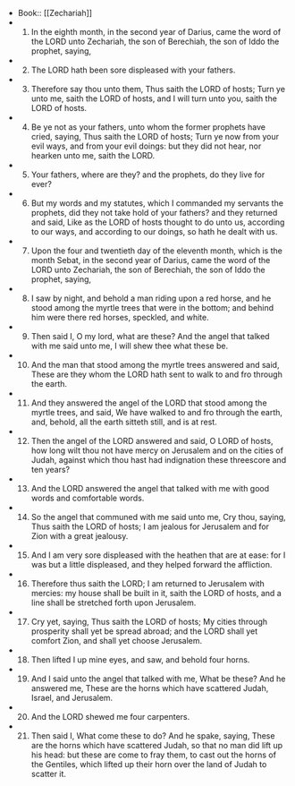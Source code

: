 - Book:: [[Zechariah]]
- 1. In the eighth month, in the second year of Darius, came the word of the LORD unto Zechariah, the son of Berechiah, the son of Iddo the prophet, saying,
- 2. The LORD hath been sore displeased with your fathers.
- 3. Therefore say thou unto them, Thus saith the LORD of hosts; Turn ye unto me, saith the LORD of hosts, and I will turn unto you, saith the LORD of hosts.
- 4. Be ye not as your fathers, unto whom the former prophets have cried, saying, Thus saith the LORD of hosts; Turn ye now from your evil ways, and from your evil doings: but they did not hear, nor hearken unto me, saith the LORD.
- 5. Your fathers, where are they? and the prophets, do they live for ever?
- 6. But my words and my statutes, which I commanded my servants the prophets, did they not take hold of your fathers? and they returned and said, Like as the LORD of hosts thought to do unto us, according to our ways, and according to our doings, so hath he dealt with us.
- 7. Upon the four and twentieth day of the eleventh month, which is the month Sebat, in the second year of Darius, came the word of the LORD unto Zechariah, the son of Berechiah, the son of Iddo the prophet, saying,
- 8. I saw by night, and behold a man riding upon a red horse, and he stood among the myrtle trees that were in the bottom; and behind him were there red horses, speckled, and white.
- 9. Then said I, O my lord, what are these? And the angel that talked with me said unto me, I will shew thee what these be.
- 10. And the man that stood among the myrtle trees answered and said, These are they whom the LORD hath sent to walk to and fro through the earth.
- 11. And they answered the angel of the LORD that stood among the myrtle trees, and said, We have walked to and fro through the earth, and, behold, all the earth sitteth still, and is at rest.
- 12. Then the angel of the LORD answered and said, O LORD of hosts, how long wilt thou not have mercy on Jerusalem and on the cities of Judah, against which thou hast had indignation these threescore and ten years?
- 13. And the LORD answered the angel that talked with me with good words and comfortable words.
- 14. So the angel that communed with me said unto me, Cry thou, saying, Thus saith the LORD of hosts; I am jealous for Jerusalem and for Zion with a great jealousy.
- 15. And I am very sore displeased with the heathen that are at ease: for I was but a little displeased, and they helped forward the affliction.
- 16. Therefore thus saith the LORD; I am returned to Jerusalem with mercies: my house shall be built in it, saith the LORD of hosts, and a line shall be stretched forth upon Jerusalem.
- 17. Cry yet, saying, Thus saith the LORD of hosts; My cities through prosperity shall yet be spread abroad; and the LORD shall yet comfort Zion, and shall yet choose Jerusalem.
- 18. Then lifted I up mine eyes, and saw, and behold four horns.
- 19. And I said unto the angel that talked with me, What be these? And he answered me, These are the horns which have scattered Judah, Israel, and Jerusalem.
- 20. And the LORD shewed me four carpenters.
- 21. Then said I, What come these to do? And he spake, saying, These are the horns which have scattered Judah, so that no man did lift up his head: but these are come to fray them, to cast out the horns of the Gentiles, which lifted up their horn over the land of Judah to scatter it.
